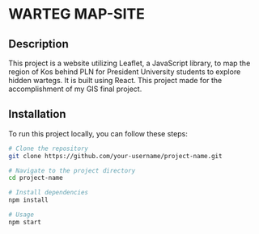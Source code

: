 # WARTEG MAP-SITE

## Description

This project is a website utilizing Leaflet, a JavaScript library, to map the region of Kos behind PLN for President University students to explore hidden wartegs. It is built using React.
This project made for the accomplishment of my GIS final project. 
## Installation

To run this project locally, you can follow these steps:

```bash
# Clone the repository
git clone https://github.com/your-username/project-name.git

# Navigate to the project directory
cd project-name

# Install dependencies
npm install

# Usage
npm start
